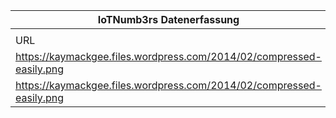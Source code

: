 |IoTNumb3rs Datenerfassung|||||||||||
| ---- | ---- | ---- | ---- | ---- | ---- | ---- | ---- | ---- | ---- | ---- |
||||||||||||
|URL|home_url|filename|device_class|device_count|market_class|market_volume|prognosis_year|publication_year|authorship_class|Dropbox folder|
|https://kaymackgee.files.wordpress.com/2014/02/compressed-easily.png|https://kaymackgee.com/2014/02/16/iotmarket/|file4_compressed-easily.png|generic IoT|50000000000|||2020|2014|blogger|marielledemuth/20181123-1500|
|https://kaymackgee.files.wordpress.com/2014/02/compressed-easily.png|https://kaymackgee.com/2014/02/16/iotmarket/|file4_compressed-easily.png|||value|8.9E+12|2020|2014|blogger|marielledemuth/20181123-1500|
